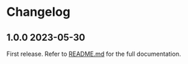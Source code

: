 # Changelog

<!--[//]: # (
## <Release number> <Date YYYY-MM-DD>
### Breaking changes
### Deprecations
### New features
### Bug fixes
)-->

## 1.0.0 2023-05-30

First release. Refer to [README.md](README.md) for the full documentation.
